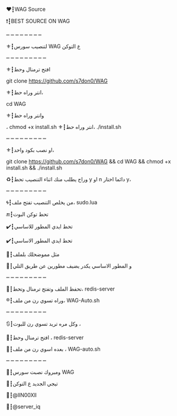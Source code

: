 ❤️┇WAG Source 

❗️┇BEST SOURCE ON WAG

 ┉ ┉ ┉ ┉ ┉ ┉ ┉ ┉
 
⚜️┇لتنصيب سورس WAG ع التوكن 

┉ ┉ ┉ ┉ ┉ ┉ ┉ ┉ ┉ 

⚜️┇افتح ترمنال وحط

git clone https://github.com/s7don0/WAG

⚜️┇انتر وراه حط،

cd WAG 

⚜️┇وانتر وراه حط

، chmod +x install.sh 
⚜️┇انتر وراه حط، ./install.sh

┉ ┉ ┉ ┉ ┉ ┉ ┉ ┉ ┉

⚜️┇او نصب بكود واحد،

git clone https://github.com/s7don0/WAG && cd WAG && chmod +x install.sh && ./install.sh

♻️┇وراح يطلب منك اثناء التنصيب تحط y او n دائما اختار y، 

┉ ┉ ┉ ┉ ┉ ┉ ┉ ┉ ┉ 

🌀┇من يخلص التنصيب تفتح ملف، sudo.lua

🔚┇تحط توكن البوت 

✔️┇تحط ايدي المطور للاساسي 

✔️┇تحط ايدي المطور الاساسي 

🔻┇مثل مموضحلك بلملف 

🔻┇و المطور الاساسي يكدر يضيف مطورين عن طريق التلي 

┉ ┉ ┉ ┉ ┉ ┉ ┉ ┉ ┉ 

📁┇تحفظ الملف وتفتح ترمنال وتحط، redis-server 

®┇وراه تسوي رن من ملف، WAG-Auto.sh 

┉ ┉ ┉ ┉ ┉ ┉ ┉ ┉ ┉ 

🔃┇وكل مره تريد تسوي رن للبوت ، 

🔻┇افتح ترمنال وحط ، redis-server 

🔻┇بعده اسوي رن من ملف ، WAG-auto.sh

┉ ┉ ┉ ┉ ┉ ┉ ┉ ┉ ┉ 

💛┇ومبروك نصبت سورس WAG 

💮┇تيجي الجديد ع التوكن 

📮┇@llN00Xll

🦁┇@server_iq




